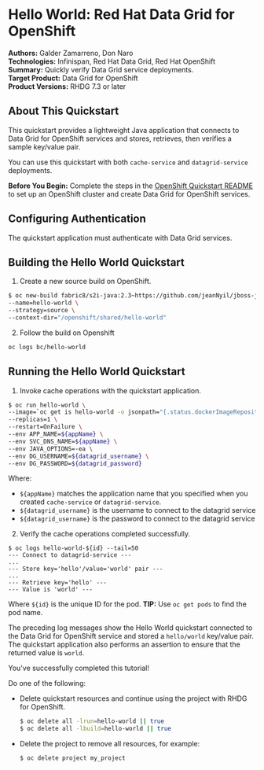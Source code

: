 Hello World: Red Hat Data Grid for OpenShift
============================================
**Authors:** Galder Zamarreno, Don Naro  
**Technologies:** Infinispan, Red Hat Data Grid, Red Hat OpenShift  
**Summary:** Quickly verify Data Grid service deployments.  
**Target Product:** Data Grid for OpenShift  
**Product Versions:** RHDG 7.3 or later

About This Quickstart
---------------------
This quickstart provides a lightweight Java application that connects to Data Grid for OpenShift services and stores, retrieves, then verifies a sample key/value pair.

You can use this quickstart with both `cache-service` and `datagrid-service` deployments.

**Before You Begin:** Complete the steps in the [OpenShift Quickstart README](../../README.md) to set up an OpenShift cluster and create Data Grid for OpenShift services.

Configuring Authentication
--------------------------
The quickstart application must authenticate with Data Grid services.

Building the Hello World Quickstart
-----------------------------------

1. Create a new source build on OpenShift.
```bash
$ oc new-build fabric8/s2i-java:2.3~https://github.com/jeanNyil/jboss-jdg-quickstarts.git#test-dg-7.3 \
--name=hello-world \
--strategy=source \
--context-dir="/openshift/shared/hello-world"
```

2. Follow the build on Openshift
```bash
oc logs bc/hello-world
```

Running the Hello World Quickstart
----------------------------------
1. Invoke cache operations with the quickstart application.
```bash
$ oc run hello-world \
--image=`oc get is hello-world -o jsonpath="{.status.dockerImageRepository}"` \
--replicas=1 \
--restart=OnFailure \
--env APP_NAME=${appName} \
--env SVC_DNS_NAME=${appName} \
--env JAVA_OPTIONS=-ea \
--env DG_USERNAME=${datagrid_username} \
--env DG_PASSWORD=${datagrid_password}
```
  Where:
  -  `${appName}` matches the application name that you specified when you created `cache-service` or `datagrid-service`.
  - `${datagrid_username}` is the username to connect to the datagrid service
  - `${datagrid_username}` is the password to connect to the datagrid service

2. Verify the cache operations completed successfully.
```
$ oc logs hello-world-${id} --tail=50
--- Connect to datagrid-service ---
...
--- Store key='hello'/value='world' pair ---
...
--- Retrieve key='hello' ---
--- Value is 'world' ---
```
  Where `${id}` is the unique ID for the pod. **TIP:** Use `oc get pods` to find the pod name.

  The preceding log messages show the Hello World quickstart connected to the Data Grid for OpenShift service and stored a `hello/world` key/value pair. The quickstart application also performs an assertion to ensure that the returned value is `world`.

  You've successfully completed this tutorial!

  Do one of the following:

  - Delete quickstart resources and continue using the project with RHDG for OpenShift.

    ```bash
    $ oc delete all -lrun=hello-world || true
    $ oc delete all -lbuild=hello-world || true
    ```

  - Delete the project to remove all resources, for example:

    ```bash
    $ oc delete project my_project
    ```
